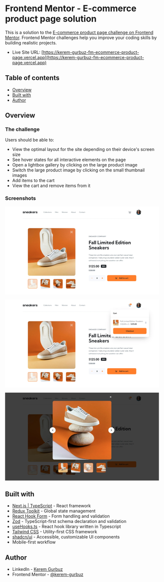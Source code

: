 # Frontend Mentor - E-commerce product page solution

This is a solution to the [E-commerce product page challenge on Frontend Mentor](https://www.frontendmentor.io/challenges/ecommerce-product-page-UPsZ9MJp6). Frontend Mentor challenges help you improve your coding skills by building realistic projects.

- Live Site URL: [https://kerem-gurbuz-fm-ecommerce-product-page.vercel.app](https://kerem-gurbuz-fm-ecommerce-product-page.vercel.app)

## Table of contents

- [Overview](#overview)
- [Built with](#built-with)
- [Author](#author)

## Overview

### The challenge

Users should be able to:

- View the optimal layout for the site depending on their device's screen size
- See hover states for all interactive elements on the page
- Open a lightbox gallery by clicking on the large product image
- Switch the large product image by clicking on the small thumbnail images
- Add items to the cart
- View the cart and remove items from it

### Screenshots

![product-page-screenshot-1](public/assets/screenshots/product-page-screenshot-1.webp)

![product-page-screenshot-2](public/assets/screenshots/product-page-screenshot-2.webp)

![product-page-screenshot-3](public/assets/screenshots/product-page-screenshot-3.webp)

## Built with

- [Next.js | TypeScript](https://nextjs.org/) - React framework
- [Redux Toolkit](https://redux-toolkit.js.org/) - Global state management
- [React Hook Form](https://react-hook-form.com/) - Form handling and validation
- [Zod](https://zod.dev/) - TypeScript-first schema declaration and validation
- [useHooks.ts](https://usehooks-ts.com/) - React hook library written in Typescript
- [Tailwind CSS](https://tailwindcss.com/) - Utility-first CSS framework
- [shadcn/ui](https://ui.shadcn.com/) - Accessible, customizable UI components
- Mobile-first workflow

## Author

- LinkedIn - [Kerem Gurbuz](https://www.linkedin.com/in/gurbuz-kerem)
- Frontend Mentor - [@kerem-gurbuz](https://www.frontendmentor.io/profile/kerem-gurbuz)
